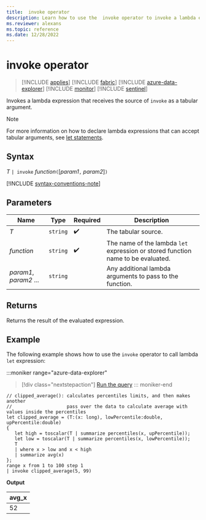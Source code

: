 ```yaml
---
title:  invoke operator
description: Learn how to use the  invoke operator to invoke a lambda expression that receives the source of `invoke` as a tabular parameter argument
ms.reviewer: alexans
ms.topic: reference
ms.date: 12/28/2022
---
```

# invoke operator

> [!INCLUDE [applies](../includes/applies-to-version/applies.md)] [!INCLUDE [fabric](../includes/applies-to-version/fabric.md)] [!INCLUDE [azure-data-explorer](../includes/applies-to-version/azure-data-explorer.md)] [!INCLUDE [monitor](../includes/applies-to-version/monitor.md)] [!INCLUDE [sentinel](../includes/applies-to-version/sentinel.md)]

Invokes a lambda expression that receives the source of `invoke` as a tabular argument.

> [!NOTE]
> For more information on how to declare lambda expressions that can accept tabular arguments, see [let statements](let-statement.md).

## Syntax

*T* `| invoke` *function*`(`[*param1*`,` *param2*]`)`

[!INCLUDE [syntax-conventions-note](../includes/syntax-conventions-note.md)]

## Parameters

| Name | Type | Required | Description |
|--|--|--|--|
| *T*| `string` |  :heavy_check_mark: | The tabular source.|
| *function*| `string` |  :heavy_check_mark: | The name of the lambda `let` expression or stored function name to be evaluated.|
| *param1*, *param2* ... | `string` || Any additional lambda arguments to pass to the function.|

## Returns

Returns the result of the evaluated expression.

## Example

The following example shows how to use the `invoke` operator to call lambda `let` expression:

:::moniker range="azure-data-explorer"
> [!div class="nextstepaction"]
> <a href="https://dataexplorer.azure.com/clusters/help/databases/Samples?query=H4sIAAAAAAAAA42RzU7DMBCE736KOcZSpDQHDk2BZ+ghd7QkS2LVsSPb+RGEd8cphRLKAR/s9Vrz7WicZai06nuun2hkRw0nskBFuho0Bfbo2VVsgtKx1qpTwacgUyO0bNDRKbbJ2HhzEFmGP1ZP3sNG+KpBTYEQ7HUELnMxqdBiJD1EpDJe1XwW/DAgNIffdvGApCySuYC2ppFpPKbjt6So7fCsOcXQ3zSleBPR3spsVdNGULA+2iKXlFjgh64jp143DpJ5i5Ly8MWIc/+N2Hi8MEqs+4IpRsmY8XgmrlHPuD87/Hy/QmlskllCvB+EI9OsohdnO+RrvvluBx+4Ry6WGOdoT3zz03cp9nv5AaTMZq0DAgAA" target="_blank">Run the query</a>
::: moniker-end

```kusto
// clipped_average(): calculates percentiles limits, and then makes another 
//                    pass over the data to calculate average with values inside the percentiles
let clipped_average = (T:(x: long), lowPercentile:double, upPercentile:double)
{
   let high = toscalar(T | summarize percentiles(x, upPercentile));
   let low = toscalar(T | summarize percentiles(x, lowPercentile));
   T 
   | where x > low and x < high
   | summarize avg(x) 
};
range x from 1 to 100 step 1
| invoke clipped_average(5, 99)
```

**Output**

|avg_x|
|---|
|52|
